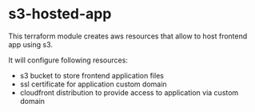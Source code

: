# s3-hosted-app

This terraform module creates aws resources that allow to host frontend app using s3.

It will configure following resources:
* s3 bucket to store frontend application files
* ssl certificate for application custom domain
* cloudfront distribution to provide access to application via custom domain